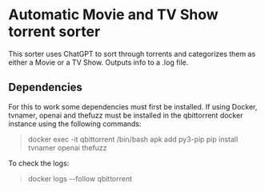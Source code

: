 # Automatic Movie and TV Show torrent sorter
This sorter uses ChatGPT to sort through torrents and categorizes them as either a Movie or a TV Show. Outputs info to a .log file.

## Dependencies
For this to work some dependencies must first be installed. If using Docker, tvnamer, openai and thefuzz must be installed in the qbittorrent docker instance using the following commands:
>docker exec -it qbittorrent /bin/bash
>apk add py3-pip
>pip install tvnamer openai thefuzz

To check the logs:
>docker logs --follow qbittorrent
